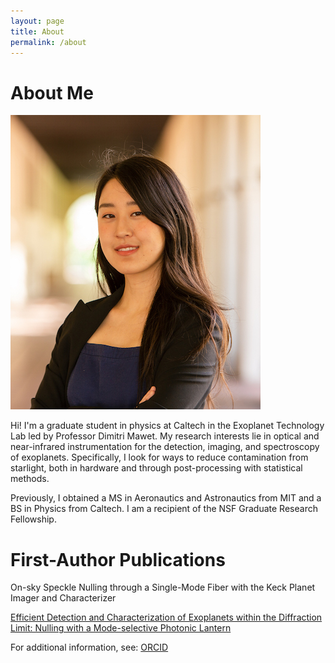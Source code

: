 ```yaml
---
layout: page
title: About
permalink: /about
---
```


# About Me

![](/assets/img/website_headshot.jpg)

Hi! I'm a graduate student in physics at Caltech in the Exoplanet Technology Lab led by Professor Dimitri Mawet. My research interests lie in optical and near-infrared instrumentation for the detection, imaging, and spectroscopy of exoplanets. Specifically, I look for ways to reduce contamination from starlight, both in hardware and through post-processing with statistical methods.

Previously, I obtained a MS in Aeronautics and Astronautics from MIT and a BS in Physics from Caltech. I am a recipient of the NSF Graduate Research Fellowship.

# First-Author Publications

On-sky Speckle Nulling through a Single-Mode Fiber with the Keck Planet Imager and Characterizer

[Efficient Detection and Characterization of Exoplanets within the Diffraction Limit: Nulling with a Mode-selective Photonic Lantern](https://iopscience.iop.org/article/10.3847/1538-4357/ac9284)

For additional information, see: [ORCID](https://orcid.org/0000-0002-6171-9081)